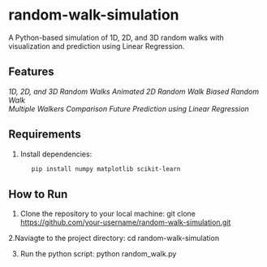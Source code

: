 # random-walk-simulation
A Python-based simulation of 1D, 2D, and 3D random walks with visualization and prediction using Linear Regression.

## Features  
*1D, 2D, and 3D Random Walks*
*Animated 2D Random Walk*
*Biased Random Walk*  
*Multiple Walkers Comparison* 
*Future Prediction using Linear Regression*  

## Requirements  
1. Install dependencies:  
   ```sh
      pip install numpy matplotlib scikit-learn

## How to Run
1. Clone the repository to your local machine:
   git clone https://github.com/your-username/random-walk-simulation.git

2.Naviagte to the project directory:
   cd random-walk-simulation

3. Run the python script:
   python random_walk.py

